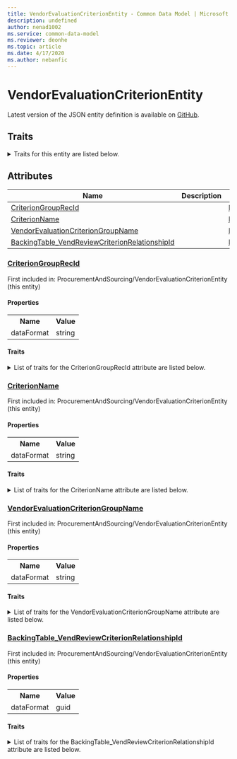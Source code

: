 ```yaml
---
title: VendorEvaluationCriterionEntity - Common Data Model | Microsoft Docs
description: undefined
author: nenad1002
ms.service: common-data-model
ms.reviewer: deonhe
ms.topic: article
ms.date: 4/17/2020
ms.author: nebanfic
---
```


# VendorEvaluationCriterionEntity

  
 Latest version of the JSON entity definition is available on <a href="https://github.com/Microsoft/CDM/tree/master/schemaDocuments/core/erp/Entities/SupplyChain/ProcurementAndSourcing/VendorEvaluationCriterionEntity.cdm.json" target="_blank">GitHub</a>.  

## Traits

<details>
<summary>Traits for this entity are listed below.  
</summary>

**is.CDM.entityVersion**  
  <table><tr><th>Parameter</th><th>Value</th><th>Data type</th><th>Explanation</th></tr><tr><td>versionNumber</td><td>"1.0.0"</td><td>string</td><td>semantic version number of the entity</td></tr></table>

**is.application.releaseVersion**  
  <table><tr><th>Parameter</th><th>Value</th><th>Data type</th><th>Explanation</th></tr><tr><td>releaseVersion</td><td>"10.0.13.0"</td><td>string</td><td>semantic version number of the application introducing this entity</td></tr></table>

</details>

## Attributes

|Name|Description|First Included in Instance|
|---|---|---|
|[CriterionGroupRecId](#CriterionGroupRecId)||<a href="VendorEvaluationCriterionEntity.md" target="_blank">ProcurementAndSourcing/VendorEvaluationCriterionEntity</a>|
|[CriterionName](#CriterionName)||<a href="VendorEvaluationCriterionEntity.md" target="_blank">ProcurementAndSourcing/VendorEvaluationCriterionEntity</a>|
|[VendorEvaluationCriterionGroupName](#VendorEvaluationCriterionGroupName)||<a href="VendorEvaluationCriterionEntity.md" target="_blank">ProcurementAndSourcing/VendorEvaluationCriterionEntity</a>|
|[BackingTable_VendReviewCriterionRelationshipId](#BackingTable_VendReviewCriterionRelationshipId)||<a href="VendorEvaluationCriterionEntity.md" target="_blank">ProcurementAndSourcing/VendorEvaluationCriterionEntity</a>|

### <a href=#CriterionGroupRecId name="CriterionGroupRecId">CriterionGroupRecId</a>

First included in: ProcurementAndSourcing/VendorEvaluationCriterionEntity (this entity)  

#### Properties

<table><tr><th>Name</th><th>Value</th></tr><tr><td>dataFormat</td><td>string</td></tr></table>

#### Traits

<details>
<summary>List of traits for the CriterionGroupRecId attribute are listed below.</summary>

**is.dataFormat.character**  
**is.dataFormat.big**  
**is.dataFormat.array**  
**is.dataFormat.character**  
**is.dataFormat.array**  
</details>

### <a href=#CriterionName name="CriterionName">CriterionName</a>

First included in: ProcurementAndSourcing/VendorEvaluationCriterionEntity (this entity)  

#### Properties

<table><tr><th>Name</th><th>Value</th></tr><tr><td>dataFormat</td><td>string</td></tr></table>

#### Traits

<details>
<summary>List of traits for the CriterionName attribute are listed below.</summary>

**is.dataFormat.character**  
**is.dataFormat.big**  
**is.dataFormat.array**  
**is.dataFormat.character**  
**is.dataFormat.array**  
</details>

### <a href=#VendorEvaluationCriterionGroupName name="VendorEvaluationCriterionGroupName">VendorEvaluationCriterionGroupName</a>

First included in: ProcurementAndSourcing/VendorEvaluationCriterionEntity (this entity)  

#### Properties

<table><tr><th>Name</th><th>Value</th></tr><tr><td>dataFormat</td><td>string</td></tr></table>

#### Traits

<details>
<summary>List of traits for the VendorEvaluationCriterionGroupName attribute are listed below.</summary>

**is.dataFormat.character**  
**is.dataFormat.big**  
**is.dataFormat.array**  
**is.dataFormat.character**  
**is.dataFormat.array**  
</details>

### <a href=#BackingTable_VendReviewCriterionRelationshipId name="BackingTable_VendReviewCriterionRelationshipId">BackingTable_VendReviewCriterionRelationshipId</a>

First included in: ProcurementAndSourcing/VendorEvaluationCriterionEntity (this entity)  

#### Properties

<table><tr><th>Name</th><th>Value</th></tr><tr><td>dataFormat</td><td>guid</td></tr></table>

#### Traits

<details>
<summary>List of traits for the BackingTable_VendReviewCriterionRelationshipId attribute are listed below.</summary>

**is.dataFormat.character**  
**is.dataFormat.big**  
**is.dataFormat.array**  
**is.dataFormat.guid**  
**means.identity.entityId**  
**is.linkedEntity.identifier**  
Marks the attribute(s) that hold foreign key references to a linked (used as an attribute) entity. This attribute is added to the resolved entity to enumerate the referenced entities.  <table><tr><th>Parameter</th><th>Value</th><th>Data type</th><th>Explanation</th></tr><tr><td>entityReferences</td><td><table><tr><th>entityReference</th><th>attributeReference</th></tr><tr><td><a href="../../../Tables/SupplyChain/ProcurementAndSourcing/Main/VendReviewCriterion.md" target="_blank">/core/erp/Tables/SupplyChain/ProcurementAndSourcing/Main/VendReviewCriterion.cdm.json/VendReviewCriterion</a></td><td><a href="../../../Tables/SupplyChain/ProcurementAndSourcing/Main/VendReviewCriterion.md#RecId" target="_blank">RecId</a></td></tr></table></td><td>entity</td><td>a reference to the constant entity holding the list of entity references</td></tr></table>

**is.dataFormat.guid**  
**is.dataFormat.character**  
**is.dataFormat.array**  
</details>
